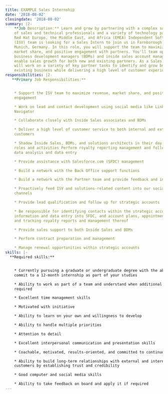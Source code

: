 ```yaml
---
title: EXAMPLE Sales Internship
date: '2018-08-02'
closingdate: '2018-08-02'
summary: |2-
    **Job Description:** Learn and grow by partnering with a complex sales force
    of sales and technical professionals and a variety of technology partners. The
    Red Hat Europe, the Middle East, and Africa (EMEA) Independent Software Vendor
    (ISV) team is looking for a Sales Intern to join us in Farnborough, U.K. or
    Munich, Germany. In this role, you will support the team to maximize revenue,
    market share, and positive engagement with partners. You'll team up with
    business development managers (BDMs) and inside sales account managers to
    enable sales growth for both new and existing partners. As a Sales Intern, you
    will work on a variety of key partner tasks to identify and grow both new and
    existing business while delivering a high level of customer experience.
responsibilities: |2-
   **Primary Job Responsibilities:** 


    * Support the ISV team to maximize revenue, market share, and positive
    engagement

    * Work on lead and contact development using social media like LinkedIn Sales
    Navigator

    * Collaborate closely with Inside Sales associates and BDMs

    * Deliver a high level of customer service to both internal and external
    customers

    * Shadow Inside Sales, BDMs, and solutions architects in their day-to-day
    roles and activities Perform royalty reporting management and follow up and
    data analysis and data entry

    * Provide assistance with Salesforce.com (SFDC) management

    * Build a network with the Back Office support functions

    * Build a network with the Partner team and provide feedback and input

    * Proactively feed ISV and solutions-related content into our social media
    channels

    * Provide lead qualification and follow up for strategic accounts

    * Be responsible for identifying contacts within the strategic accounts,
    information and data entry into SFDC, and account plans, appointment setting,
    and tracking royalty reports and management thereof

    * Provide sales support to both Inside Sales and BDMs

    * Perform contract preparation and management

    * Manage renewal opportunities within strategic accounts
skills: |-
  **Required skills:**


    * Currently pursuing a graduate or undergraduate degree with the ability to
    commit to a 12-month internship as part of your studies

    * Ability to work as part of a team and understand when additional input is
    required

    * Excellent time management skills

    * Motivated with initiative

    * Ability to learn on your own and willingness to develop

    * Ability to handle multiple priorities

    * Attention to detail

    * Excellent interpersonal communication and presentation skills

    * Coachable, motivated, results-oriented, and committed to continuous learning

    * Ability to build long-term relationships with external and internal
    customers by establishing trust and credibility

    * Good computer and social media skills

    * Ability to take feedback on board and apply it if required
---
```


